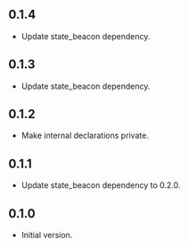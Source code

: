 ## 0.1.4

-   Update state_beacon dependency.

## 0.1.3

-   Update state_beacon dependency.

## 0.1.2

-   Make internal declarations private.

## 0.1.1

-   Update state_beacon dependency to 0.2.0.

## 0.1.0

-   Initial version.
